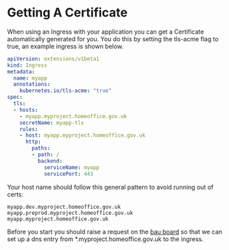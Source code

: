 # Getting A Certificate

When using an Ingress with your application you can get a Certificate automatically generated for you.
You do this by setting the tls-acme flag to true, an example ingress is shown below.
```yaml
apiVersion: extensions/v1beta1  
kind: Ingress
metadata:    
  name: myapp
  annotations:
    kubernetes.io/tls-acme: "true"
spec:
  tls:
  - hosts:      
    - myapp.myproject.homeoffice.gov.uk
    secretName: myapp-tls
    rules:
    - host: myapp.myproject.homeoffice.gov.uk
      http:
        paths:
        - path: /
          backend:
            serviceName: myapp
            servicePort: 443

```
Your host name should follow this general pattern to avoid running out of certs:
```
myapp.dev.myproject.homeoffice.gov.uk
myapp.preprod.myproject.homeoffice.gov.uk
myapp.myproject.homeoffice.gov.uk
```
Before you start you should raise a request on the [bau board](https://github.com/UKHomeOffice/application-container-platform-bau) so that we can set up a dns entry from *.myproject.homeoffice.gov.uk to the ingress.
